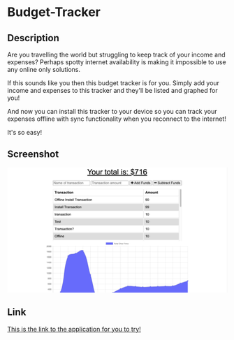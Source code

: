 # Budget-Tracker

## Description
Are you travelling the world but struggling to keep track of your income and expenses? Perhaps spotty internet availability is making it impossible to use any online only solutions.

If this sounds like you then this budget tracker is for you.
Simply add your income and expenses to this tracker and they'll be listed and graphed for you!

And now you can install this tracker to your device so you can track your expenses offline with sync functionality when you reconnect to the internet!

It's so easy!

## Screenshot

![](assets/screenshot.png)

## Link
[This is the link to the application for you to try!](https://shielded-peak-78437.herokuapp.com/)